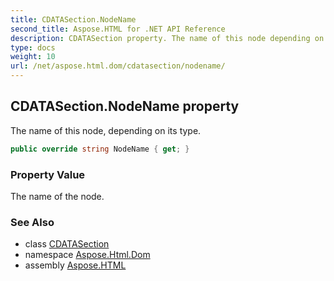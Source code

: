 ```yaml
---
title: CDATASection.NodeName
second_title: Aspose.HTML for .NET API Reference
description: CDATASection property. The name of this node depending on its type
type: docs
weight: 10
url: /net/aspose.html.dom/cdatasection/nodename/
---
```

## CDATASection.NodeName property

The name of this node, depending on its type.

```csharp
public override string NodeName { get; }
```

### Property Value

The name of the node.

### See Also

* class [CDATASection](../)
* namespace [Aspose.Html.Dom](../../../aspose.html.dom/)
* assembly [Aspose.HTML](../../../)
